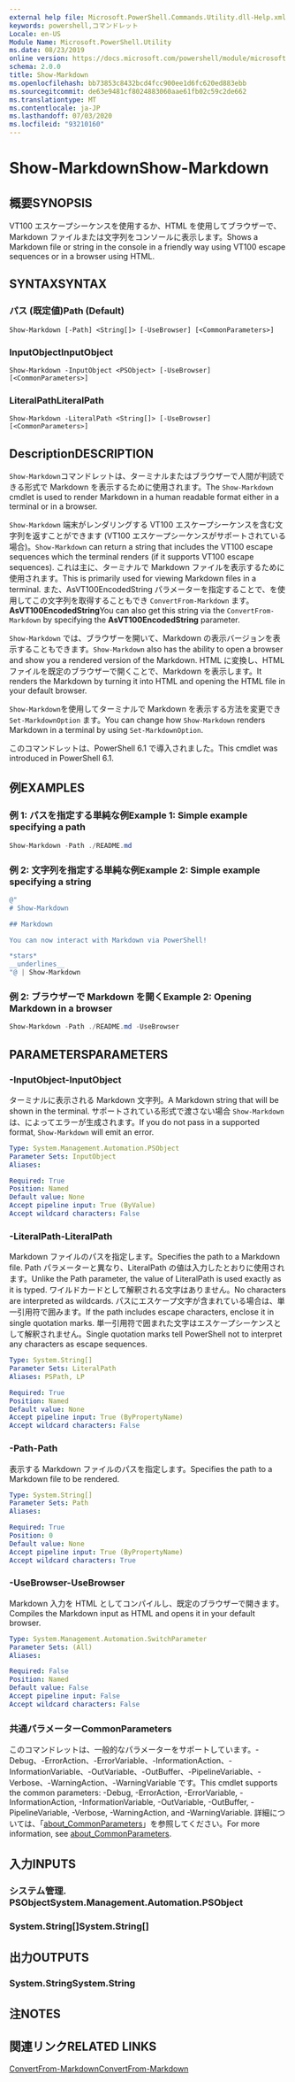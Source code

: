 ```yaml
---
external help file: Microsoft.PowerShell.Commands.Utility.dll-Help.xml
keywords: powershell,コマンドレット
Locale: en-US
Module Name: Microsoft.PowerShell.Utility
ms.date: 08/23/2019
online version: https://docs.microsoft.com/powershell/module/microsoft.powershell.utility/show-markdown?view=powershell-7&WT.mc_id=ps-gethelp
schema: 2.0.0
title: Show-Markdown
ms.openlocfilehash: bb73853c8432bcd4fcc900ee1d6fc620ed883ebb
ms.sourcegitcommit: de63e9481cf8024883060aae61fb02c59c2de662
ms.translationtype: MT
ms.contentlocale: ja-JP
ms.lasthandoff: 07/03/2020
ms.locfileid: "93210160"
---
```

# <span data-ttu-id="9092d-103">Show-Markdown</span><span class="sxs-lookup"><span data-stu-id="9092d-103">Show-Markdown</span></span>

## <span data-ttu-id="9092d-104">概要</span><span class="sxs-lookup"><span data-stu-id="9092d-104">SYNOPSIS</span></span>
<span data-ttu-id="9092d-105">VT100 エスケープシーケンスを使用するか、HTML を使用してブラウザーで、Markdown ファイルまたは文字列をコンソールに表示します。</span><span class="sxs-lookup"><span data-stu-id="9092d-105">Shows a Markdown file or string in the console in a friendly way using VT100 escape sequences or in a browser using HTML.</span></span>

## <span data-ttu-id="9092d-106">SYNTAX</span><span class="sxs-lookup"><span data-stu-id="9092d-106">SYNTAX</span></span>

### <span data-ttu-id="9092d-107">パス (既定値)</span><span class="sxs-lookup"><span data-stu-id="9092d-107">Path (Default)</span></span>

```
Show-Markdown [-Path] <String[]> [-UseBrowser] [<CommonParameters>]
```

### <span data-ttu-id="9092d-108">InputObject</span><span class="sxs-lookup"><span data-stu-id="9092d-108">InputObject</span></span>

```
Show-Markdown -InputObject <PSObject> [-UseBrowser] [<CommonParameters>]
```

### <span data-ttu-id="9092d-109">LiteralPath</span><span class="sxs-lookup"><span data-stu-id="9092d-109">LiteralPath</span></span>

```
Show-Markdown -LiteralPath <String[]> [-UseBrowser] [<CommonParameters>]
```

## <span data-ttu-id="9092d-110">Description</span><span class="sxs-lookup"><span data-stu-id="9092d-110">DESCRIPTION</span></span>

<span data-ttu-id="9092d-111">`Show-Markdown`コマンドレットは、ターミナルまたはブラウザーで人間が判読できる形式で Markdown を表示するために使用されます。</span><span class="sxs-lookup"><span data-stu-id="9092d-111">The `Show-Markdown` cmdlet is used to render Markdown in a human readable format either in a terminal or in a browser.</span></span>

<span data-ttu-id="9092d-112">`Show-Markdown` 端末がレンダリングする VT100 エスケープシーケンスを含む文字列を返すことができます (VT100 エスケープシーケンスがサポートされている場合)。</span><span class="sxs-lookup"><span data-stu-id="9092d-112">`Show-Markdown` can return a string that includes the VT100 escape sequences which the terminal renders (if it supports VT100 escape sequences).</span></span> <span data-ttu-id="9092d-113">これは主に、ターミナルで Markdown ファイルを表示するために使用されます。</span><span class="sxs-lookup"><span data-stu-id="9092d-113">This is primarily used for viewing Markdown files in a terminal.</span></span> <span data-ttu-id="9092d-114">また、AsVT100EncodedString パラメーターを指定することで、を使用してこの文字列を取得することもでき `ConvertFrom-Markdown` ます。 **AsVT100EncodedString**</span><span class="sxs-lookup"><span data-stu-id="9092d-114">You can also get this string via the `ConvertFrom-Markdown` by specifying the **AsVT100EncodedString** parameter.</span></span>

<span data-ttu-id="9092d-115">`Show-Markdown` では、ブラウザーを開いて、Markdown の表示バージョンを表示することもできます。</span><span class="sxs-lookup"><span data-stu-id="9092d-115">`Show-Markdown` also has the ability to open a browser and show you a rendered version of the Markdown.</span></span> <span data-ttu-id="9092d-116">HTML に変換し、HTML ファイルを既定のブラウザーで開くことで、Markdown を表示します。</span><span class="sxs-lookup"><span data-stu-id="9092d-116">It renders the Markdown by turning it into HTML and opening the HTML file in your default browser.</span></span>

<span data-ttu-id="9092d-117">`Show-Markdown`を使用してターミナルで Markdown を表示する方法を変更でき `Set-MarkdownOption` ます。</span><span class="sxs-lookup"><span data-stu-id="9092d-117">You can change how `Show-Markdown` renders Markdown in a terminal by using `Set-MarkdownOption`.</span></span>

<span data-ttu-id="9092d-118">このコマンドレットは、PowerShell 6.1 で導入されました。</span><span class="sxs-lookup"><span data-stu-id="9092d-118">This cmdlet was introduced in PowerShell 6.1.</span></span>

## <span data-ttu-id="9092d-119">例</span><span class="sxs-lookup"><span data-stu-id="9092d-119">EXAMPLES</span></span>

### <span data-ttu-id="9092d-120">例 1: パスを指定する単純な例</span><span class="sxs-lookup"><span data-stu-id="9092d-120">Example 1: Simple example specifying a path</span></span>

```powershell
Show-Markdown -Path ./README.md
```

### <span data-ttu-id="9092d-121">例 2: 文字列を指定する単純な例</span><span class="sxs-lookup"><span data-stu-id="9092d-121">Example 2: Simple example specifying a string</span></span>

```powershell
@"
# Show-Markdown

## Markdown

You can now interact with Markdown via PowerShell!

*stars*
__underlines__
"@ | Show-Markdown
```

### <span data-ttu-id="9092d-122">例 2: ブラウザーで Markdown を開く</span><span class="sxs-lookup"><span data-stu-id="9092d-122">Example 2: Opening Markdown in a browser</span></span>

```powershell
Show-Markdown -Path ./README.md -UseBrowser
```

## <span data-ttu-id="9092d-123">PARAMETERS</span><span class="sxs-lookup"><span data-stu-id="9092d-123">PARAMETERS</span></span>

### <span data-ttu-id="9092d-124">-InputObject</span><span class="sxs-lookup"><span data-stu-id="9092d-124">-InputObject</span></span>

<span data-ttu-id="9092d-125">ターミナルに表示される Markdown 文字列。</span><span class="sxs-lookup"><span data-stu-id="9092d-125">A Markdown string that will be shown in the terminal.</span></span> <span data-ttu-id="9092d-126">サポートされている形式で渡さない場合 `Show-Markdown` は、によってエラーが生成されます。</span><span class="sxs-lookup"><span data-stu-id="9092d-126">If you do not pass in a supported format, `Show-Markdown` will emit an error.</span></span>

```yaml
Type: System.Management.Automation.PSObject
Parameter Sets: InputObject
Aliases:

Required: True
Position: Named
Default value: None
Accept pipeline input: True (ByValue)
Accept wildcard characters: False
```

### <span data-ttu-id="9092d-127">-LiteralPath</span><span class="sxs-lookup"><span data-stu-id="9092d-127">-LiteralPath</span></span>

<span data-ttu-id="9092d-128">Markdown ファイルのパスを指定します。</span><span class="sxs-lookup"><span data-stu-id="9092d-128">Specifies the path to a Markdown file.</span></span> <span data-ttu-id="9092d-129">Path パラメーターと異なり、LiteralPath の値は入力したとおりに使用されます。</span><span class="sxs-lookup"><span data-stu-id="9092d-129">Unlike the Path parameter, the value of LiteralPath is used exactly as it is typed.</span></span> <span data-ttu-id="9092d-130">ワイルドカードとして解釈される文字はありません。</span><span class="sxs-lookup"><span data-stu-id="9092d-130">No characters are interpreted as wildcards.</span></span> <span data-ttu-id="9092d-131">パスにエスケープ文字が含まれている場合は、単一引用符で囲みます。</span><span class="sxs-lookup"><span data-stu-id="9092d-131">If the path includes escape characters, enclose it in single quotation marks.</span></span> <span data-ttu-id="9092d-132">単一引用符で囲まれた文字はエスケープシーケンスとして解釈されません。</span><span class="sxs-lookup"><span data-stu-id="9092d-132">Single quotation marks tell PowerShell not to interpret any characters as escape sequences.</span></span>

```yaml
Type: System.String[]
Parameter Sets: LiteralPath
Aliases: PSPath, LP

Required: True
Position: Named
Default value: None
Accept pipeline input: True (ByPropertyName)
Accept wildcard characters: False
```

### <span data-ttu-id="9092d-133">-Path</span><span class="sxs-lookup"><span data-stu-id="9092d-133">-Path</span></span>

<span data-ttu-id="9092d-134">表示する Markdown ファイルのパスを指定します。</span><span class="sxs-lookup"><span data-stu-id="9092d-134">Specifies the path to a Markdown file to be rendered.</span></span>

```yaml
Type: System.String[]
Parameter Sets: Path
Aliases:

Required: True
Position: 0
Default value: None
Accept pipeline input: True (ByPropertyName)
Accept wildcard characters: True
```

### <span data-ttu-id="9092d-135">-UseBrowser</span><span class="sxs-lookup"><span data-stu-id="9092d-135">-UseBrowser</span></span>

<span data-ttu-id="9092d-136">Markdown 入力を HTML としてコンパイルし、既定のブラウザーで開きます。</span><span class="sxs-lookup"><span data-stu-id="9092d-136">Compiles the Markdown input as HTML and opens it in your default browser.</span></span>

```yaml
Type: System.Management.Automation.SwitchParameter
Parameter Sets: (All)
Aliases:

Required: False
Position: Named
Default value: False
Accept pipeline input: False
Accept wildcard characters: False
```

### <span data-ttu-id="9092d-137">共通パラメーター</span><span class="sxs-lookup"><span data-stu-id="9092d-137">CommonParameters</span></span>

<span data-ttu-id="9092d-138">このコマンドレットは、一般的なパラメーターをサポートしています。-Debug、-ErrorAction、-ErrorVariable、-InformationAction、-InformationVariable、-OutVariable、-OutBuffer、-PipelineVariable、-Verbose、-WarningAction、-WarningVariable です。</span><span class="sxs-lookup"><span data-stu-id="9092d-138">This cmdlet supports the common parameters: -Debug, -ErrorAction, -ErrorVariable, -InformationAction, -InformationVariable, -OutVariable, -OutBuffer, -PipelineVariable, -Verbose, -WarningAction, and -WarningVariable.</span></span> <span data-ttu-id="9092d-139">詳細については、「[about_CommonParameters](https://go.microsoft.com/fwlink/?LinkID=113216)」を参照してください。</span><span class="sxs-lookup"><span data-stu-id="9092d-139">For more information, see [about_CommonParameters](https://go.microsoft.com/fwlink/?LinkID=113216).</span></span>

## <span data-ttu-id="9092d-140">入力</span><span class="sxs-lookup"><span data-stu-id="9092d-140">INPUTS</span></span>

### <span data-ttu-id="9092d-141">システム管理. PSObject</span><span class="sxs-lookup"><span data-stu-id="9092d-141">System.Management.Automation.PSObject</span></span>

### <span data-ttu-id="9092d-142">System.String[]</span><span class="sxs-lookup"><span data-stu-id="9092d-142">System.String[]</span></span>

## <span data-ttu-id="9092d-143">出力</span><span class="sxs-lookup"><span data-stu-id="9092d-143">OUTPUTS</span></span>

### <span data-ttu-id="9092d-144">System.String</span><span class="sxs-lookup"><span data-stu-id="9092d-144">System.String</span></span>

## <span data-ttu-id="9092d-145">注</span><span class="sxs-lookup"><span data-stu-id="9092d-145">NOTES</span></span>

## <span data-ttu-id="9092d-146">関連リンク</span><span class="sxs-lookup"><span data-stu-id="9092d-146">RELATED LINKS</span></span>

[<span data-ttu-id="9092d-147">ConvertFrom-Markdown</span><span class="sxs-lookup"><span data-stu-id="9092d-147">ConvertFrom-Markdown</span></span>](ConvertFrom-Markdown.md)
